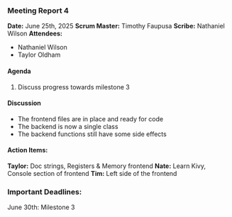 ### Meeting Report 4

**Date:** June 25th, 2025
**Scrum Master:** Timothy Faupusa
**Scribe:** Nathaniel Wilson
**Attendees:**

- Nathaniel Wilson
- Taylor Oldham

#### Agenda
1. Discuss progress towards milestone 3

#### Discussion
- The frontend files are in place and ready for code
- The backend is now a single class
- The backend functions still have some side effects

#### Action Items:
**Taylor:** Doc strings, Registers & Memory frontend
**Nate:**  Learn Kivy, Console section of frontend
**Tim:** Left side of the frontend


### Important Deadlines:
June 30th: Milestone 3


